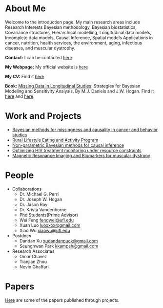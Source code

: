 # About Me
Welcome to the introduction page. My main research areas include Research Interests Bayesian methodology,
Bayesian biostatistics,
Covariance structures,
Hierarchical modelling,
Longitudinal data models,
Incomplete data models,
Causal Inference, 
Spatial models Applications in cancer,
nutrition, health services,
the environment, aging, infectious diseases, and muscular dystrophy.

**Contact:**  I can be contacted [here](https://www.gmail.com)

**My Webpage:** My official website is [here](http://www.sbs.utexas.edu/mjdaniels/index.html)

**My CV:** Find it [here](http://www.stat.ufl.edu/~mdaniels/cv.pdf)

**Book:** [Missing Data in Longitudinal Studies](http://www.stat.ufl.edu/~mdaniels/book.html): Strategies for Bayesian Modeling and Sensitivity Analysis, By M.J. Daniels and J.W. Hogan. Find it [here](https://www.crcpress.com/Missing-Data-in-Longitudinal-Studies-Strategies-for-Bayesian-Modeling-and/Daniels-Hogan/p/book/9781584886099) and [here](https://www.amazon.com/Missing-Data-Longitudinal-Studies-Sensitivity/dp/1584886099/ref=sr_1_1?ie=UTF8&s=books&qid=1199369004&sr=8-1).

# Work and Projects
- [Bayesian methods for missingness and causality in cancer and behavior studies](https://projectreporter.nih.gov/project_info_description.cfm?aid=9041551&icde=30970107&ddparam=&ddvalue=&ddsub=&cr=1&csb=default&cs=ASC)
- [Rural Lifestyle Eating and Activity Program](https://projectreporter.nih.gov/project_info_description.cfm?aid=8838238&icde=0)
- [Non-parametric Bayesian methods for causal inference](https://projectreporter.nih.gov/project_info_description.cfm?aid=8751341&icde=24824471)
- [Optimizing HIV treatment monitoring under resource constraints](https://projectreporter.nih.gov/project_info_description.cfm?aid=8960923&icde=30973443&ddparam=&ddvalue=&ddsub=&cr=4&csb=default&cs=ASC)
- [Magnetic Resonance Imaging and Biomarkers for muscular dystropy](https://projectreporter.nih.gov/project_info_description.cfm?aid=9134683&icde=31166378&ddparam=&ddvalue=&ddsub=&cr=1&csb=default&cs=ASC)



# People
- Collaborations
  - Dr. Michael G. Perri
  - Dr. Joseph W. Hogan 
  - Dr. Jason Roy
  - Dr. Krista Vandenborne
  - Phd Students(Prime Advisor)
  - Wei Feng <fengwei@ufl.edu>
  - Xuan Luo <luoxxox@gmail.com>
  - Xiao Wu <xiaowu@ufl.edu>
- Postdocs
  - Dandan Xu <xudandanpuck@gmail.com>
  - Seunghwan Park <kkampsh@gmail.com>
- Research Associates
  - Omar Chavez
  - Tianjian Zhou
  - Novin Ghaffari


# Papers
  [Here](https://github.com/mjdaniels/Papers) are some of the papers published through projects.



